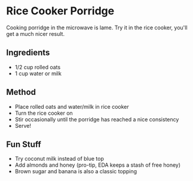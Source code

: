# Rice Cooker Porridge

Cooking porridge in the microwave is lame. Try it in the rice cooker, you'll get a much nicer result.

## Ingredients
- 1/2 cup rolled oats
- 1 cup water or milk

## Method
- Place rolled oats and water/milk in rice cooker
- Turn the rice cooker on
- Stir occasionally until the porridge has reached a nice consistency
- Serve!

## Fun Stuff
- Try coconut milk instead of blue top
- Add almonds and honey (pro-tip, EDA keeps a stash of free honey)
- Brown sugar and banana is also a classic topping